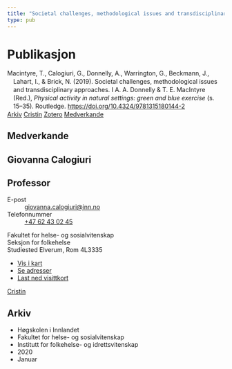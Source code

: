 ```yaml
---
title: "Societal challenges, methodological issues and transdisciplinary approaches"
type: pub
---
```

<h1>Publikasjon</h1>
<article id="csl-bib-container-WS5AI2AZ" class="csl-bib-container">
  <div class="csl-bib-body" style="line-height: 1.35; padding-left: 1em; text-indent:-1em;">
  <div class="csl-entry">Macintyre, T., Calogiuri, G., Donnelly, A., Warrington, G., Beckmann, J., Lahart, I., &amp; Brick, N. (2019). Societal challenges, methodological issues and transdisciplinary approaches. I A. A. Donnelly &amp; T. E. MacIntyre (Red.), <i>Physical activity in natural settings: green and blue exercise</i> (s. 15&#x2013;35). Routledge. <a href="https://doi.org/10.4324/9781315180144-2">https://doi.org/10.4324/9781315180144-2</a></div>
</div>
  <div class="csl-bib-buttons">
    <a href="#taxonomy-article-WS5AI2AZ" class="csl-bib-button">Arkiv</a>
    <a href="https://app.cristin.no/results/show.jsf?id=1774773" alt="Cristin URL" class="csl-bib-button">Cristin</a>
    <a href="http://zotero.org/groups/5022929/items/WS5AI2AZ" alt="Zotero URL" class="csl-bib-button">Zotero</a>
    <a href="#contributors-article-WS5AI2AZ" class="csl-bib-button">Medverkande</a>
  </div>
  <div id="csl-bib-meta-container-WS5AI2AZ"></div>
</article>
<div id="csl-bib-meta-WS5AI2AZ" class="csl-bib-meta">
  <article id="contributors-article-WS5AI2AZ" class="contributors-article">
    <h1>Medverkande</h1>
    <div class="personas">
<div class="vrtx-hinn-person-card">
<div class="photo">
<i class="lar la-user-circle missing-person"></i>
</div>
<div class="info">
<hgroup><h1>Giovanna Calogiuri</h1>
<h2>Professor</h2>
</hgroup><dl>
<dt>E-post</dt>
<dd>
<a href="mailto:giovanna.calogiuri@inn.no">giovanna.calogiuri@inn.no</a>
</dd>
<dt>Telefonnummer</dt>
<dd><a href="tel:+4762430245">
+47 62 43 02 45
</a></dd>
</dl>
<p>
Fakultet for helse- og sosialvitenskap<br>
Seksjon for folkehelse<br>
Studiested Elverum,
Rom 4L3335
</p>
<ul class="vrtx-hinn-links">
<li><a href="https://www.google.com/maps?q=60.88177,11.53669">Vis i kart</a></li>
<li><a href="https://www.inn.no/finn-en-ansatt/giovanna-calogiuri.html#vrtx-hinn-addresses">Se adresser</a></li>
<li><a href="https://www.inn.no/finn-en-ansatt/giovanna-calogiuri.html?vrtx=vcf">Last ned visittkort</a></li>
</ul>
</div>
</div>
<a href="https://app.cristin.no/persons/show.jsf?id=358086" alt="Cristin URL" class="personas-cristin">Cristin</a>
</div>
  </article>
  <article id="taxonomy-article-WS5AI2AZ" class="taxonomy-article">
    <h1>Arkiv</h1>
    <ul>
      <li>Høgskolen i Innlandet</li>
      <li>Fakultet for helse- og sosialvitenskap</li>
      <li>Institutt for folkehelse- og idrettsvitenskap</li>
      <li>2020</li>
      <li>Januar</li>
    </ul>
  </article>
</div>
